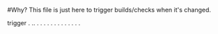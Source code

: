 #Why?
This file is just here to trigger builds/checks when it's changed.

trigger
.
..
.
.
.
.
.
.
.
.
.
.
.
.
.
